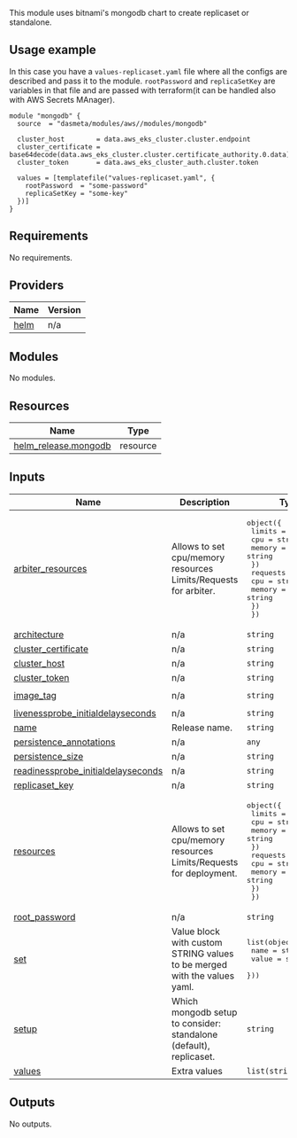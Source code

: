 This module uses bitnami's mongodb chart to create replicaset or standalone.

## Usage example

In this case you have a `values-replicaset.yaml` file where all the configs are described and pass it to the module.
`rootPassword` and `replicaSetKey` are variables in that file and are passed with terraform(it can be handled also with AWS Secrets MAnager).

```
module "mongodb" {
  source  = "dasmeta/modules/aws//modules/mongodb"

  cluster_host        = data.aws_eks_cluster.cluster.endpoint
  cluster_certificate = base64decode(data.aws_eks_cluster.cluster.certificate_authority.0.data)
  cluster_token       = data.aws_eks_cluster_auth.cluster.token

  values = [templatefile("values-replicaset.yaml", {
    rootPassword  = "some-password"
    replicaSetKey = "some-key"
  })]
}
```

<!-- BEGINNING OF PRE-COMMIT-TERRAFORM DOCS HOOK -->
## Requirements

No requirements.

## Providers

| Name | Version |
|------|---------|
| <a name="provider_helm"></a> [helm](#provider\_helm) | n/a |

## Modules

No modules.

## Resources

| Name | Type |
|------|------|
| [helm_release.mongodb](https://registry.terraform.io/providers/hashicorp/helm/latest/docs/resources/release) | resource |

## Inputs

| Name | Description | Type | Default | Required |
|------|-------------|------|---------|:--------:|
| <a name="input_arbiter_resources"></a> [arbiter\_resources](#input\_arbiter\_resources) | Allows to set cpu/memory resources Limits/Requests for arbiter. | <pre>object({<br>    limits = object({<br>      cpu    = string<br>      memory = string<br>    })<br>    requests = object({<br>      cpu    = string<br>      memory = string<br>    })<br>  })</pre> | <pre>{<br>  "limits": {<br>    "cpu": "",<br>    "memory": ""<br>  },<br>  "requests": {<br>    "cpu": "",<br>    "memory": ""<br>  }<br>}</pre> | no |
| <a name="input_architecture"></a> [architecture](#input\_architecture) | n/a | `string` | `"replicaset"` | no |
| <a name="input_cluster_certificate"></a> [cluster\_certificate](#input\_cluster\_certificate) | n/a | `string` | n/a | yes |
| <a name="input_cluster_host"></a> [cluster\_host](#input\_cluster\_host) | n/a | `string` | n/a | yes |
| <a name="input_cluster_token"></a> [cluster\_token](#input\_cluster\_token) | n/a | `string` | n/a | yes |
| <a name="input_image_tag"></a> [image\_tag](#input\_image\_tag) | n/a | `string` | `"4.4.11-debian-10-r5"` | no |
| <a name="input_livenessprobe_initialdelayseconds"></a> [livenessprobe\_initialdelayseconds](#input\_livenessprobe\_initialdelayseconds) | n/a | `string` | `"30"` | no |
| <a name="input_name"></a> [name](#input\_name) | Release name. | `string` | `"mongodb"` | no |
| <a name="input_persistence_annotations"></a> [persistence\_annotations](#input\_persistence\_annotations) | n/a | `any` | `null` | no |
| <a name="input_persistence_size"></a> [persistence\_size](#input\_persistence\_size) | n/a | `string` | `"8Gi"` | no |
| <a name="input_readinessprobe_initialdelayseconds"></a> [readinessprobe\_initialdelayseconds](#input\_readinessprobe\_initialdelayseconds) | n/a | `string` | `"5"` | no |
| <a name="input_replicaset_key"></a> [replicaset\_key](#input\_replicaset\_key) | n/a | `string` | n/a | yes |
| <a name="input_resources"></a> [resources](#input\_resources) | Allows to set cpu/memory resources Limits/Requests for deployment. | <pre>object({<br>    limits = object({<br>      cpu    = string<br>      memory = string<br>    })<br>    requests = object({<br>      cpu    = string<br>      memory = string<br>    })<br>  })</pre> | <pre>{<br>  "limits": {<br>    "cpu": "300m",<br>    "memory": "500Mi"<br>  },<br>  "requests": {<br>    "cpu": "300m",<br>    "memory": "500Mi"<br>  }<br>}</pre> | no |
| <a name="input_root_password"></a> [root\_password](#input\_root\_password) | n/a | `string` | n/a | yes |
| <a name="input_set"></a> [set](#input\_set) | Value block with custom STRING values to be merged with the values yaml. | <pre>list(object({<br>    name  = string<br>    value = string<br>  }))</pre> | `null` | no |
| <a name="input_setup"></a> [setup](#input\_setup) | Which mongodb setup to consider: standalone (default), replicaset. | `string` | `"standalone"` | no |
| <a name="input_values"></a> [values](#input\_values) | Extra values | `list(string)` | `null` | no |

## Outputs

No outputs.
<!-- END OF PRE-COMMIT-TERRAFORM DOCS HOOK -->
